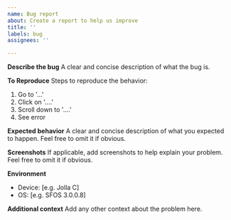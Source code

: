 ```yaml
---
name: Bug report
about: Create a report to help us improve
title: ''
labels: bug
assignees: ''

---
```


**Describe the bug**
A clear and concise description of what the bug is.

**To Reproduce**
Steps to reproduce the behavior:
1. Go to '...'
2. Click on '....'
3. Scroll down to '....'
4. See error

**Expected behavior**
A clear and concise description of what you expected to happen. Feel free to omit it if obvious.

**Screenshots**
If applicable, add screenshots to help explain your problem. Feel free to omit it if obvious.

**Environment**
 - Device: [e.g. Jolla C]
 - OS: [e.g. SFOS 3.0.0.8]

**Additional context**
Add any other context about the problem here.
